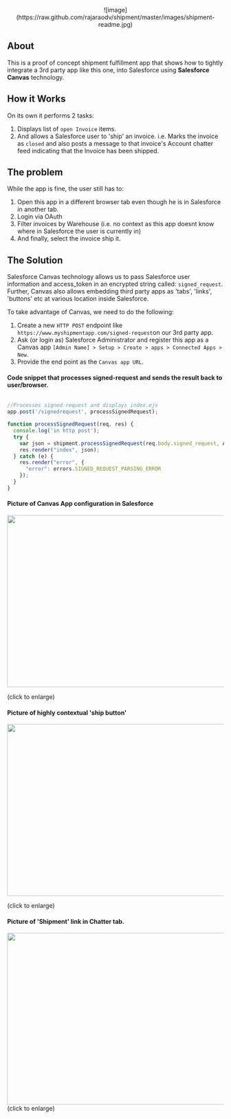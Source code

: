 <p align="center">
![image](https://raw.github.com/rajaraodv/shipment/master/images/shipment-readme.jpg)

## About
This is a proof of concept shipment fulfillment app that shows how to tightly integrate a 3rd party app like this one, into Salesforce using <b>Salesforce Canvas</b> technology.

## How it Works
On its own it performs 2 tasks:

1. Displays list of `open Invoice` items. 
2. And allows a Salesforce user to 'ship' an invoice. i.e. Marks the invoice as `closed` and also posts a message to that invoice's Account chatter feed indicating that the Invoice has been shipped.

## The problem
While the app is fine, the user still has to:

1. Open this app in a different browser tab even though he is in Salesforce in another tab.
2. Login via OAuth 
3. Filter invoices by Warehouse (i.e. no context as this app doesnt know where in Salesforce the user is currently in)
4. And finally, select the invoice ship it.


## The Solution
Salesforce Canvas technology allows us to pass Salesforce user information and access_token in an encrypted string called: `signed_request`. Further, Canvas also allows embedding third party apps as 'tabs', 'links', 'buttons' etc at various location inside Salesforce.

To take advantage of Canvas, we need to do the following:


1. Create a new `HTTP POST` endpoint like `https://www.myshipmentapp.com/signed-request`on our 3rd party app. 
2. Ask (or login as) Salesforce Administrator and register this app as a Canvas app `[Admin Name] > Setup > Create > apps > Connected Apps > New`.  
3. Provide the end point as the `Canvas app URL`.


#### Code snippet that processes signed-request and sends the result back to user/browser.

```javascript

//Processes signed-request and displays index.ejs
app.post('/signedrequest', processSignedRequest); 

function processSignedRequest(req, res) {
  console.log('in http post');
  try {
    var json = shipment.processSignedRequest(req.body.signed_request, APP_SECRET);
    res.render("index", json);
  } catch (e) {
    res.render("error", {
      "error": errors.SIGNED_REQUEST_PARSING_ERROR
    });
  }
}

```

#### Picture of Canvas App configuration in Salesforce

<img src="https://raw.github.com/rajaraodv/shipment/master/images/salesforce-admin-canvas.png" height="400" width="600px" />

(click to enlarge)

#### Picture of highly contextual 'ship button'

<img src="https://raw.github.com/rajaraodv/shipment/master/images/ship-it-button.png" height="400" width="600px" />

(click to enlarge)


#### Picture of 'Shipment' link in Chatter tab.
<img src="https://raw.github.com/rajaraodv/shipment/master/images/chatter-tab.png" height="400" width="600px" />
(click to enlarge)


